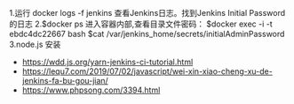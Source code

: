 1.运行 docker logs -f jenkins 查看Jenkins日志。找到Jenkins Initial Password的日志
2.$docker ps
  进入容器内部,查看目录文件密码：
  $docker exec -i -t ebdc4dc22667 bash
  $cat /var/jenkins_home/secrets/initialAdminPassword
3.node.js 安装
  * https://wdd.js.org/yarn-jenkins-ci-tutorial.html
  * https://lequ7.com/2019/07/02/javascript/wei-xin-xiao-cheng-xu-de-jenkins-fa-bu-gou-jian/
  * https://www.phpsong.com/3394.html